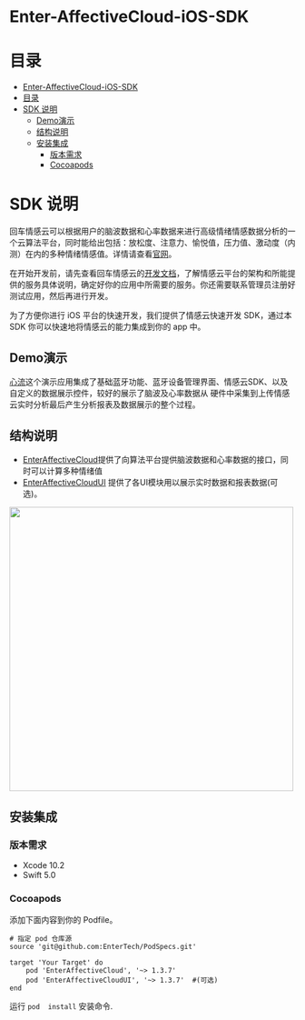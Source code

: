 # Enter-AffectiveCloud-iOS-SDK

# 目录

- [Enter-AffectiveCloud-iOS-SDK](#enter-affectivecloud-ios-sdk)
- [目录](#%e7%9b%ae%e5%bd%95)
- [SDK 说明](#sdk-%e8%af%b4%e6%98%8e)
  - [Demo演示](#demo%e6%bc%94%e7%a4%ba)
  - [结构说明](#%e7%bb%93%e6%9e%84%e8%af%b4%e6%98%8e)
  - [安装集成](#%e5%ae%89%e8%a3%85%e9%9b%86%e6%88%90)
    - [版本需求](#%e7%89%88%e6%9c%ac%e9%9c%80%e6%b1%82)
    - [Cocoapods](#cocoapods)

# SDK 说明

回车情感云可以根据用户的脑波数据和心率数据来进行高级情绪情感数据分析的一个云算法平台，同时能给出包括：放松度、注意力、愉悦值，压力值、激动度（内测）在内的多种情绪情感值。详情请查看[官网](https://www.entertech.cn)。

在开始开发前，请先查看回车情感云的[开发文档](https://docs.affectivecloud.com)，了解情感云平台的架构和所能提供的服务具体说明，确定好你的应用中所需要的服务。你还需要联系管理员注册好测试应用，然后再进行开发。

为了方便你进行 iOS 平台的快速开发，我们提供了情感云快速开发 SDK，通过本 SDK 你可以快速地将情感云的能力集成到你的 app 中。

## Demo演示

[心流](https://github.com/Entertech/Enter-AffectiveCloud-Demo-iOS.git)这个演示应用集成了基础蓝牙功能、蓝牙设备管理界面、情感云SDK、以及自定义的数据展示控件，较好的展示了脑波及心率数据从 硬件中采集到上传情感云实时分析最后产生分析报表及数据展示的整个过程。

## 结构说明

- [EnterAffectiveCloud](EnterAffectiveCloud/)提供了向算法平台提供脑波数据和心率数据的接口，同时可以计算多种情绪值
- [EnterAffectiveCloudUI](UI/EnterAffectiveCloudUI/) 提供了各UI模块用以展示实时数据和报表数据(可选)。

<img src="https://github.com/Entertech/Enter-AffectiveCloud-iOS-SDK/blob/master/img/6.png" width="500">

## 安装集成

### 版本需求
- Xcode 10.2
- Swift 5.0

### Cocoapods

添加下面内容到你的 Podfile。

```
# 指定 pod 仓库源
source 'git@github.com:EnterTech/PodSpecs.git'

target 'Your Target' do
    pod 'EnterAffectiveCloud', '~> 1.3.7'
    pod 'EnterAffectiveCloudUI', '~> 1.3.7'  #(可选)
end
```
运行 `pod  install` 安装命令.

